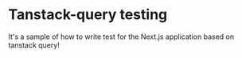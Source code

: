 # Tanstack-query testing

It's a sample of how to write test for the Next.js application based on tanstack query!
